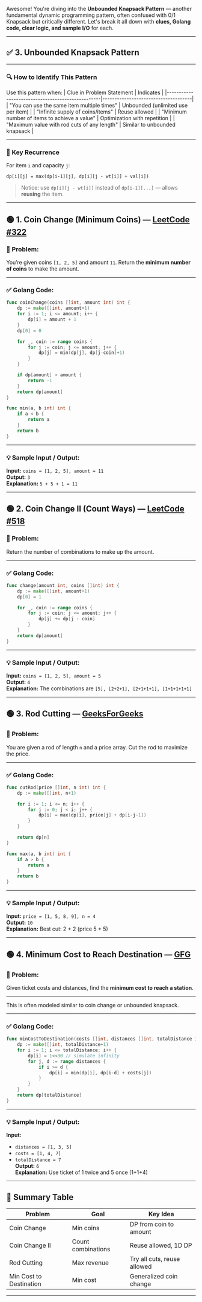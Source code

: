 Awesome! You're diving into the **Unbounded Knapsack Pattern** — another fundamental dynamic programming pattern, often confused with 0/1 Knapsack but critically different. Let's break it all down with **clues, Golang code, clear logic, and sample I/O** for each.

---

## ✅ 3. Unbounded Knapsack Pattern

---

### 🔍 **How to Identify This Pattern**

Use this pattern when:
| Clue in Problem Statement                        | Indicates                           |
|--------------------------------------------------|-------------------------------------|
| "You can use the same item multiple times"       | Unbounded (unlimited use per item)  |
| "Infinite supply of coins/items"                 | Reuse allowed                       |
| "Minimum number of items to achieve a value"     | Optimization with repetition        |
| "Maximum value with rod cuts of any length"      | Similar to unbounded knapsack       |

---

### 🧠 Key Recurrence

For item `i` and capacity `j`:
```
dp[i][j] = max(dp[i-1][j], dp[i][j - wt[i]] + val[i])
```
> Notice: use `dp[i][j - wt[i]]` instead of `dp[i-1][...]` — allows **reusing** the item.

---

## 🟢 1. Coin Change (Minimum Coins) — [LeetCode #322](https://leetcode.com/problems/coin-change/)

### 🔸 Problem:
You’re given coins `[1, 2, 5]` and amount `11`. Return the **minimum number of coins** to make the amount.

---

### ✅ Golang Code:

```go
func coinChange(coins []int, amount int) int {
    dp := make([]int, amount+1)
    for i := 1; i <= amount; i++ {
        dp[i] = amount + 1
    }
    dp[0] = 0

    for _, coin := range coins {
        for j := coin; j <= amount; j++ {
            dp[j] = min(dp[j], dp[j-coin]+1)
        }
    }

    if dp[amount] > amount {
        return -1
    }
    return dp[amount]
}

func min(a, b int) int {
    if a < b {
        return a
    }
    return b
}
```

---

### 💡 Sample Input / Output:

**Input:** `coins = [1, 2, 5], amount = 11`  
**Output:** `3`  
**Explanation:** `5 + 5 + 1 = 11`

---

## 🟢 2. Coin Change II (Count Ways) — [LeetCode #518](https://leetcode.com/problems/coin-change-ii/)

### 🔸 Problem:
Return the number of combinations to make up the amount.

---

### ✅ Golang Code:

```go
func change(amount int, coins []int) int {
    dp := make([]int, amount+1)
    dp[0] = 1

    for _, coin := range coins {
        for j := coin; j <= amount; j++ {
            dp[j] += dp[j - coin]
        }
    }
    return dp[amount]
}
```

---

### 💡 Sample Input / Output:

**Input:** `coins = [1, 2, 5], amount = 5`  
**Output:** `4`  
**Explanation:** The combinations are `[5], [2+2+1], [2+1+1+1], [1+1+1+1+1]`

---

## 🟢 3. Rod Cutting — [GeeksForGeeks](https://www.geeksforgeeks.org/cutting-a-rod-dp-13/)

### 🔸 Problem:
You are given a rod of length `n` and a price array. Cut the rod to maximize the price.

---

### ✅ Golang Code:

```go
func cutRod(price []int, n int) int {
    dp := make([]int, n+1)

    for i := 1; i <= n; i++ {
        for j := 0; j < i; j++ {
            dp[i] = max(dp[i], price[j] + dp[i-j-1])
        }
    }

    return dp[n]
}

func max(a, b int) int {
    if a > b {
        return a
    }
    return b
}
```

---

### 💡 Sample Input / Output:

**Input:** `price = [1, 5, 8, 9], n = 4`  
**Output:** `10`  
**Explanation:** Best cut: 2 + 2 (price 5 + 5)

---

## 🟢 4. Minimum Cost to Reach Destination — [GFG](https://www.geeksforgeeks.org/min-cost-path-dp-6/)

### 🔸 Problem:
Given ticket costs and distances, find the **minimum cost to reach a station**.

---

This is often modeled similar to coin change or unbounded knapsack.

---

### ✅ Golang Code:

```go
func minCostToDestination(costs []int, distances []int, totalDistance int) int {
    dp := make([]int, totalDistance+1)
    for i := 1; i <= totalDistance; i++ {
        dp[i] = 1<<30 // simulate infinity
        for j, d := range distances {
            if i >= d {
                dp[i] = min(dp[i], dp[i-d] + costs[j])
            }
        }
    }
    return dp[totalDistance]
}
```

---

### 💡 Sample Input / Output:

**Input:**  
- `distances = [1, 3, 5]`  
- `costs = [1, 4, 7]`  
- `totalDistance = 7`  
**Output:** `6`  
**Explanation:** Use ticket of 1 twice and 5 once (1+1+4)

---

## 🔁 Summary Table

| Problem                        | Goal                   | Key Idea                    |
|-------------------------------|------------------------|-----------------------------|
| Coin Change                   | Min coins              | DP from coin to amount      |
| Coin Change II                | Count combinations     | Reuse allowed, 1D DP        |
| Rod Cutting                   | Max revenue            | Try all cuts, reuse allowed |
| Min Cost to Destination       | Min cost               | Generalized coin change     |

---
